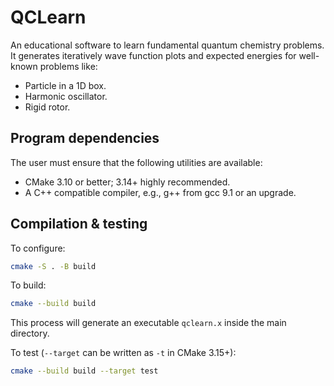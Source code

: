 # QCLearn
An educational software to learn fundamental quantum chemistry problems. It generates iteratively wave function plots and expected energies for well-known problems like:

- Particle in a 1D box.
- Harmonic oscillator. 
- Rigid rotor.

## Program dependencies

The user must ensure that the following utilities are available:

- CMake 3.10 or better; 3.14+ highly recommended.
- A C++ compatible compiler, e.g., g++ from gcc 9.1 or an upgrade.

## Compilation & testing

To configure:

```bash
cmake -S . -B build
```

To build:

```bash
cmake --build build
```
This process will generate an executable `qclearn.x` inside the main directory. 

To test (`--target` can be written as `-t` in CMake 3.15+):

```bash
cmake --build build --target test
```

